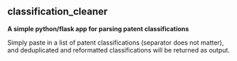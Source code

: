 ## classification_cleaner

**A simple python/flask app for parsing patent classifications**

Simply paste in a list of patent classifications (separator does not matter), and deduplicated and reformatted classifications will be returned as output.

